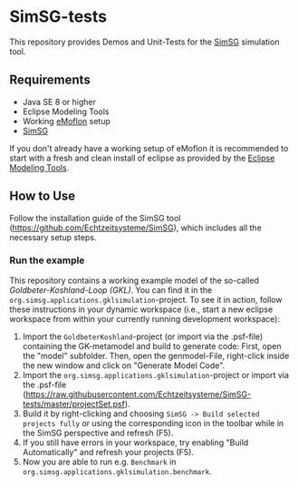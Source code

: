 # SimSG-tests
This repository provides Demos and Unit-Tests for the [SimSG](https://github.com/Echtzeitsysteme/SimSG) simulation tool.

## Requirements
* Java SE 8 or higher
* Eclipse Modeling Tools
* Working [eMoflon](https://github.com/eMoflon/emoflon-ibex) setup
* [SimSG](https://github.com/Echtzeitsysteme/SimSG)

If you don't already have a working setup of eMoflon it is recommended to start with a fresh and clean install of eclipse as provided by the [Eclipse Modeling Tools](https://www.eclipse.org/downloads/packages/release/2020-06/r/eclipse-modeling-tools).


## How to Use
Follow the installation guide of the SimSG tool (https://github.com/Echtzeitsysteme/SimSG), which includes all the necessary setup steps.

### Run the example
This repository contains a working example model of the so-called *Goldbeter-Koshland-Loop (GKL)*. You can find it in the `org.simsg.applications.gklsimulation`-project. To see it in action, follow these instructions in your dynamic workspace (i.e., start a new eclipse workspace from within your currently running development workspace):
1. Import the `GoldbeterKoshland`-project (or import via the .psf-file) containing the GK-metamodel and build to generate code: First, open the "model" subfolder. Then, open the genmodel-File, right-click inside the new window and click on "Generate Model Code".  
2. Import the `org.simsg.applications.gklsimulation`-project or import via the .psf-file (https://raw.githubusercontent.com/Echtzeitsysteme/SimSG-tests/master/projectSet.psf).
3. Build it by right-clicking and choosing `SimSG -> Build selected projects fully` or using the corresponding icon in the toolbar while in the SimSG perspective and refresh (F5).
4. If you still have errors in your workspace, try enabling "Build Automatically" and refresh your projects (F5).
5. Now you are able to run e.g. `Benchmark` in `org.simsg.applications.gklsimulation.benchmark`.
